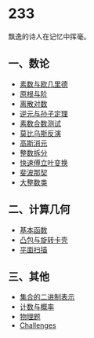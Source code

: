 233
======

飘逸的诗人在记忆中挥毫。
## 一、数论
* <a href="https://github.com/KingJoySaiy/R.O.D./blob/master/Number Theory/素数与欧几里德.md">素数与欧几里德</a><br>
* <a href="https://github.com/KingJoySaiy/R.O.D./blob/master/Number Theory/原根与阶.md">原根与阶</a><br>
* <a href="https://github.com/KingJoySaiy/R.O.D./blob/master/Number Theory/离散对数.md">离散对数</a><br>
* <a href="https://github.com/KingJoySaiy/R.O.D./blob/master/Number Theory/逆元与孙子定理.md">逆元与孙子定理</a><br>
* <a href="https://github.com/KingJoySaiy/R.O.D./blob/master/Number Theory/素数合数测试.md">素数合数测试</a><br>
* <a href="https://github.com/KingJoySaiy/R.O.D./blob/master/Number Theory/莫比乌斯反演.md">莫比乌斯反演</a><br>
* <a href="https://github.com/KingJoySaiy/R.O.D./blob/master/Number Theory/高斯消元.md">高斯消元</a><br>
* <a href="https://github.com/KingJoySaiy/R.O.D./blob/master/Number Theory/整数拆分.md">整数拆分</a><br>
* <a href="https://github.com/KingJoySaiy/R.O.D./blob/master/Number Theory/快速傅立叶变换.md">快速傅立叶变换</a><br>
* <a href="https://github.com/KingJoySaiy/R.O.D./blob/master/Number Theory/斐波那契.md">斐波那契</a><br>
* <a href="https://github.com/KingJoySaiy/R.O.D./blob/master/Number Theory/大整数类.md">大整数类</a><br>
## 二、计算几何
* <a href="https://github.com/KingJoySaiy/R.O.D./tree/master/Computational Geometry/基本函数">基本函数</a><br>
* <a href="https://github.com/KingJoySaiy/R.O.D./blob/master/Computational Geometry/凸包与旋转卡壳.md">凸包与旋转卡壳</a><br>
* <a href="https://github.com/KingJoySaiy/R.O.D./blob/master/Computational Geometry/平面扫描.md">平面扫描</a><br>
## 三、其他
* <a href="https://github.com/KingJoySaiy/R.O.D./blob/master/other/集合的二进制表示.md">集合的二进制表示</a><br>
* <a href="https://github.com/KingJoySaiy/R.O.D./blob/master/other/计数与概率.md">计数与概率</a><br>
* <a href="https://github.com/KingJoySaiy/R.O.D./blob/master/other/物理题.md">物理题</a><br>
* <a href="https://github.com/KingJoySaiy/R.O.D./tree/master/challenges">Challenges</a><br>


